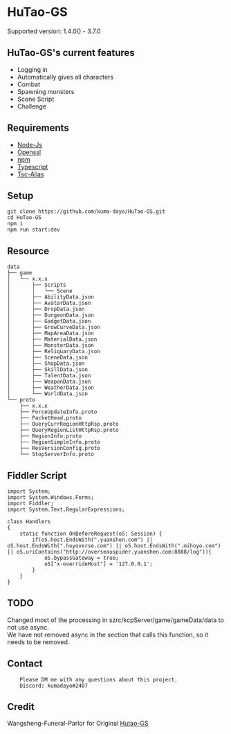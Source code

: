 # HuTao-GS
Supported version: 1.4.0() - 3.7.0

## HuTao-GS's current features

* Logging in
* Automatically gives all characters
* Combat
* Spawning monsters
* Scene Script
* Challenge

## Requirements

* [Node-Js](https://nodejs.org/en/)
* [Openssl](https://slproweb.com/products/Win32OpenSSL.html)
* [npm](https://docs.npmjs.com/downloading-and-installing-node-js-and-npm)
* [Typescript](https://www.npmjs.com/package/typescript)
* [Tsc-Alias](https://www.npmjs.com/package/tsc-alias)


## Setup
```shell
git clone https://github.com/kuma-dayo/HuTao-GS.git
cd HuTao-GS
npm i
npm run start:dev
```
## Resource
```
data
├── game
│   └── x.x.x
│       ├── Scripts
│       │   └── Scene
│       ├── AbilityData.json
│       ├── AvatarData.json
│       ├── DropData.json
│       ├── DungeonData.json
│       ├── GadgetData.json
│       ├── GrowCurveData.json
│       ├── MapAreaData.json
│       ├── MaterialData.json
│       ├── MonsterData.json
│       ├── ReliquaryData.json
│       ├── SceneData.json
│       ├── ShopData.json
│       ├── SkillData.json
│       ├── TalentData.json
│       ├── WeaponData.json
│       ├── WeatherData.json
│       └── WorldData.json
└── proto
    ├── x.x.x
    ├── ForceUpdateInfo.proto
    ├── PacketHead.proto
    ├── QueryCurrRegionHttpRsp.proto
    ├── QueryRegionListHttpRsp.proto
    ├── RegionInfo.proto
    ├── RegionSimpleInfo.proto
    ├── ResVersionConfig.proto
    └── StopServerInfo.proto
```
## Fiddler Script
```
import System;
import System.Windows.Forms;
import Fiddler;
import System.Text.RegularExpressions;

class Handlers
{
    static function OnBeforeRequest(oS: Session) {
        if(oS.host.EndsWith(".yuanshen.com") || oS.host.EndsWith(".hoyoverse.com") || oS.host.EndsWith(".mihoyo.com") || oS.uriContains("http://overseauspider.yuanshen.com:8888/log")){
            oS.bypassGateway = true;
            oS["x-overrideHost"] = '127.0.0.1';
        }
    }
}
```

## TODO
Changed most of the processing in szrc/kcpServer/game/gameData/data to not use async.  
We have not removed async in the section that calls this function, so it needs to be removed.

## Contact
```
    Please DM me with any questions about this project.
    Discord: kumadayo#2407
```

## Credit
Wangsheng-Funeral-Parlor for Original [Hutao-GS](https://github.com/Wangsheng-Funeral-Parlor/HuTao-GS)
